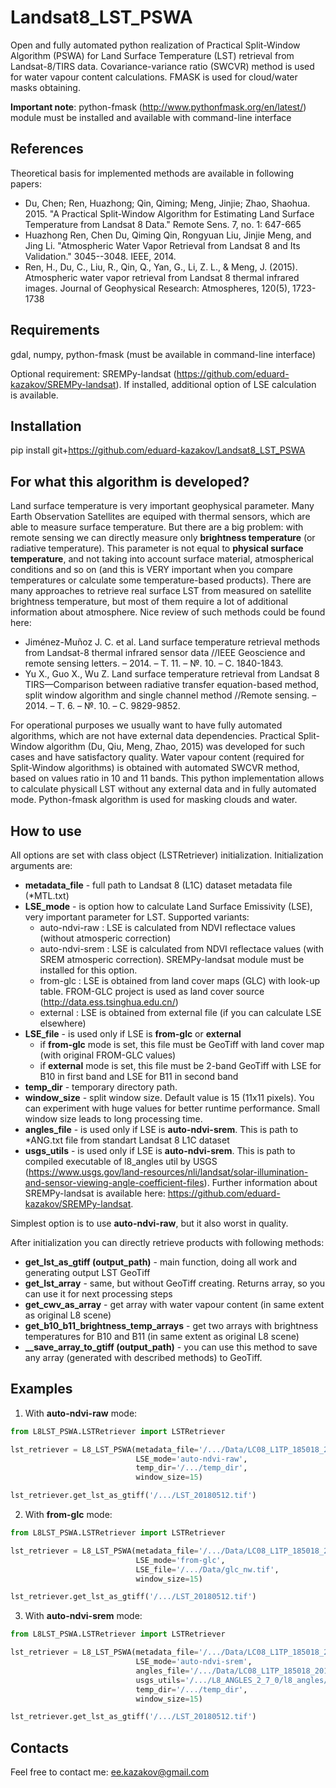 # Landsat8_LST_PSWA
Open and fully automated python realization of Practical Split-Window Algorithm (PSWA) for Land Surface Temperature (LST) retrieval from Landsat-8/TIRS data. Covariance-variance ratio (SWCVR) method is used for water vapour content calculations. FMASK is used for cloud/water masks obtaining.

**Important note**: python-fmask (http://www.pythonfmask.org/en/latest/) module must be installed and available with command-line interface

## References

Theoretical basis for implemented methods are available in following papers:

* Du, Chen; Ren, Huazhong; Qin, Qiming; Meng, Jinjie; Zhao, Shaohua. 2015. "A Practical Split-Window Algorithm for Estimating Land Surface Temperature from Landsat 8 Data." Remote Sens. 7, no. 1: 647-665
* Huazhong Ren, Chen Du, Qiming Qin, Rongyuan Liu, Jinjie Meng, and Jing Li. "Atmospheric Water Vapor Retrieval from Landsat 8 and Its Validation." 3045--3048. IEEE, 2014.
* Ren, H., Du, C., Liu, R., Qin, Q., Yan, G., Li, Z. L., & Meng, J. (2015). Atmospheric water vapor retrieval from Landsat 8 thermal infrared images. Journal of Geophysical Research: Atmospheres, 120(5), 1723-1738

## Requirements

gdal, numpy, python-fmask (must be available in command-line interface)

Optional requirement: SREMPy-landsat (https://github.com/eduard-kazakov/SREMPy-landsat). If installed, additional option of LSE calculation is available.

## Installation

pip install git+https://github.com/eduard-kazakov/Landsat8_LST_PSWA

## For what this algorithm is developed?

Land surface temperature is very important geophysical parameter. Many Earth Observation Satellites are equiped with thermal sensors, which are able to measure surface temperature. But there are a big problem: with remote sensing we can directly measure only **brightness temperature** (or radiative temperature). This parameter is not equal to **physical surface temperature**, and not taking into account surface material, atmospherical conditions and so on (and this is VERY important when you compare temperatures or calculate some temperature-based products). There are many approaches to retrieve real surface LST from measured on satellite brightness temperature, but most of them require a lot of additional information about atmosphere. Nice review of such methods could be found here:
* Jiménez-Muñoz J. C. et al. Land surface temperature retrieval methods from Landsat-8 thermal infrared sensor data //IEEE Geoscience and remote sensing letters. – 2014. – Т. 11. – №. 10. – С. 1840-1843.
* Yu X., Guo X., Wu Z. Land surface temperature retrieval from Landsat 8 TIRS—Comparison between radiative transfer equation-based method, split window algorithm and single channel method //Remote sensing. – 2014. – Т. 6. – №. 10. – С. 9829-9852.

For operational purposes we usually want to have fully automated algorithms, which are not have external data dependencies. Practical Split-Window algorithm (Du, Qiu, Meng, Zhao, 2015) was developed for such cases and have satisfactory quality. Water vapour content (required for Split-Window algorithms) is obtained with automated SWCVR method, based on values ratio in 10 and 11 bands. This python implementation allows to calculate physicall LST without any external data and in fully automated mode. Python-fmask algorithm is used for masking clouds and water.      

## How to use

All options are set with class object (LSTRetriever) initialization. Initialization arguments are:
* **metadata_file** - full path to Landsat 8 (L1C) dataset metadata file (*MTL.txt)
* **LSE_mode** - is option how to calculate Land Surface Emissivity (LSE), very important parameter for LST. Supported variants: 
    * auto-ndvi-raw : LSE is calculated from NDVI reflectace values (without atmosperic correction)
    * auto-ndvi-srem : LSE is calculated from NDVI reflectace values (with SREM atmosperic correction). SREMPy-landsat module must be installed for this option.
    * from-glc : LSE is obtained from land cover maps (GLC) with look-up table. FROM-GLC project is used as land cover source (http://data.ess.tsinghua.edu.cn/)
    * external : LSE is obtained from external file (if you can calculate LSE elsewhere)
* **LSE_file** - is used only if LSE is **from-glc** or **external**
    * if **from-glc** mode is set, this file must be GeoTiff with land cover map (with original FROM-GLC values)
    * if **external** mode is set, this file must be 2-band GeoTiff with LSE for B10 in first band and LSE for B11 in second band
* **temp_dir** - temporary directory path.
* **window_size** - split window size. Default value is 15 (11x11 pixels). You can experiment with huge values for better runtime performance. Small window size leads to long processing time.
* **angles_file** - is used only if LSE is **auto-ndvi-srem**. This is path to *ANG.txt file from standart Landsat 8 L1C dataset
* **usgs_utils** - is used only if LSE is **auto-ndvi-srem**. This is path to compiled executable of l8_angles util by USGS (https://www.usgs.gov/land-resources/nli/landsat/solar-illumination-and-sensor-viewing-angle-coefficient-files). Further information about SREMPy-landsat is available here: https://github.com/eduard-kazakov/SREMPy-landsat.

Simplest option is to use **auto-ndvi-raw**, but it also worst in quality.

After initialization you can directly retrieve products with following methods:
* **get_lst_as_gtiff (output_path)** - main function, doing all work and generating output LST GeoTiff
* **get_lst_array** - same, but without GeoTiff creating. Returns array, so you can use it for next processing steps
* **get_cwv_as_array** - get array with water vapour content (in same extent as original L8 scene)
* **get_b10_b11_brightness_temp_arrays** - get two arrays with brightness temperatures for B10 and B11 (in same extent as original L8 scene)
* **__save_array_to_gtiff (output_path)** - you can use this method to save any array (generated with described methods) to GeoTiff.


## Examples

1. With **auto-ndvi-raw** mode:

```python         
from L8LST_PSWA.LSTRetriever import LSTRetriever

lst_retriever = L8_LST_PSWA(metadata_file='/.../Data/LC08_L1TP_185018_20180512_20180517_01_T1/LC08_L1TP_185018_20180512_20180517_01_T1_MTL.txt',
                            LSE_mode='auto-ndvi-raw',
                            temp_dir='/.../temp_dir',
                            window_size=15)

lst_retriever.get_lst_as_gtiff('/.../LST_20180512.tif')
```

2. With **from-glc** mode:

```python         
from L8LST_PSWA.LSTRetriever import LSTRetriever

lst_retriever = L8_LST_PSWA(metadata_file='/.../Data/LC08_L1TP_185018_20180512_20180517_01_T1/LC08_L1TP_185018_20180512_20180517_01_T1_MTL.txt',
                            LSE_mode='from-glc',
                            LSE_file='/.../Data/glc_nw.tif',                            temp_dir='/.../temp_dir',
                            window_size=15)

lst_retriever.get_lst_as_gtiff('/.../LST_20180512.tif')
```


3. With **auto-ndvi-srem** mode:

```python         
from L8LST_PSWA.LSTRetriever import LSTRetriever

lst_retriever = L8_LST_PSWA(metadata_file='/.../Data/LC08_L1TP_185018_20180512_20180517_01_T1/LC08_L1TP_185018_20180512_20180517_01_T1_MTL.txt',
                            LSE_mode='auto-ndvi-srem',
                            angles_file='/.../Data/LC08_L1TP_185018_20180512_20180517_01_T1/LC08_L1TP_185018_20180512_20180517_01_T1_ANG.txt',
                            usgs_utils='/.../L8_ANGLES_2_7_0/l8_angles/l8_angles',
                            temp_dir='/.../temp_dir',
                            window_size=15)

lst_retriever.get_lst_as_gtiff('/.../LST_20180512.tif')
``` 


## Contacts

Feel free to contact me: ee.kazakov@gmail.com